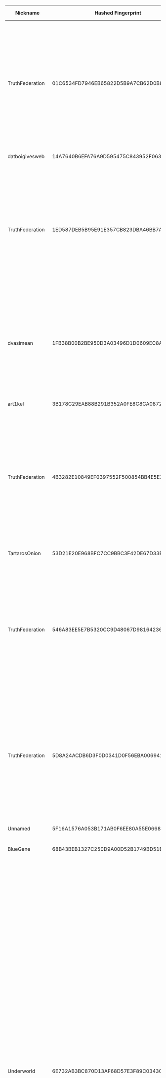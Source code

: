 | Nickname |  Hashed Fingerprint	| Or Addresses | Contact | Running | Flags | Last Seen | First Seen | Last Restarted | Advertised Bandwidth | Platform | Version | Version Status | Recommended Version | Verified hostnames | Exit policy |
|---|---|---|---|---|---|---|---|---|---|---|---|---|---|---|---|
|TruthFederation | 01C6534FD7946EB65822D5B9A7CB62D0B81C49FC | ["46.246.92.43:5000"] | anderson@exitsafer.com | true | Exit, Running, V2Dir, Valid | 2025-09-05 20:00:00 | 2025-09-05 14:00:00 | 2025-09-05 13:22:22 | 0 | Tor 0.4.8.17 on Linux | 0.4.8.17 | recommended | true | N/A | ["reject 0.0.0.0/8:*","reject 169.254.0.0/16:*","reject 127.0.0.0/8:*","reject 192.168.0.0/16:*","reject 10.0.0.0/8:*","reject 172.16.0.0/12:*","reject 46.246.92.43:*","accept *:80","accept *:443","accept *:8000","accept *:8008","accept *:8080","accept *:8081","accept *:8880","accept *:3000","accept *:3001","accept *:5000","accept *:8443","accept *:9443","accept *:5001","reject *:*"]|
|datboigivesweb | 14A7640B6EFA76A9D595475C843952F0639C8854 | ["110.147.140.247:9001"] | hallothiscool@gmail.com | true | Running, V2Dir, Valid | 2025-09-05 20:00:00 | 2025-09-05 12:00:00 | 2025-09-05 11:17:27 | 0 | Tor 0.4.8.10 on Linux | 0.4.8.10 | recommended | true | N/A | ["reject *:*"]|
|TruthFederation | 1ED587DEB5B95E91E357CB823DBA46BB7A2E39F5 | ["46.246.92.43:8888"] | anderson@exitsafer.com | true | Exit, Running, V2Dir, Valid | 2025-09-05 20:00:00 | 2025-09-05 14:00:00 | 2025-09-05 13:22:19 | 0 | Tor 0.4.8.17 on Linux | 0.4.8.17 | recommended | true | N/A | ["reject 0.0.0.0/8:*","reject 169.254.0.0/16:*","reject 127.0.0.0/8:*","reject 192.168.0.0/16:*","reject 10.0.0.0/8:*","reject 172.16.0.0/12:*","reject 46.246.92.43:*","accept *:80","accept *:443","accept *:8000","accept *:8008","accept *:8080","accept *:8081","accept *:8880","accept *:3000","accept *:3001","accept *:5000","accept *:8443","accept *:9443","accept *:5001","reject *:*"]|
|dvasimean | 1FB38B00B2BE950D3A03496D1D0609EC8A061E0E | ["46.253.4.208:9001"] | N/A | false | Exit, Running, V2Dir, Valid | 2025-09-05 16:00:00 | 2025-09-05 14:00:00 | 2025-09-05 13:11:28 | 0 | Tor 0.4.8.17 on Linux | 0.4.8.17 | recommended | true | N/A | ["reject 0.0.0.0/8:*","reject 169.254.0.0/16:*","reject 127.0.0.0/8:*","reject 192.168.0.0/16:*","reject 10.0.0.0/8:*","reject 172.16.0.0/12:*","reject 46.253.4.208:*","reject *:25","reject *:119","reject *:135-139","reject *:445","reject *:563","reject *:1214","reject *:4661-4666","reject *:6346-6429","reject *:6699","reject *:6881-6999","accept *:*"]|
|art1kel | 3B178C29EAB88B291B352A0FE8C8CA087273DEEF | ["94.237.75.83:443","[2a04:3543:1000:2310:9cfa:c2ff:fef5:51a5]:443"] | jolt-value-extent@duck.com | true | Running, Valid | 2025-09-05 20:00:00 | 2025-09-05 17:00:00 | 2025-09-05 16:06:51 | 0 | Tor 0.4.8.10 on Linux | 0.4.8.10 | recommended | true | ["94-237-75-83.sg-sin1.upcloud.host"] | ["reject *:*"]|
|TruthFederation | 4B3282E10849EF0397552F500854BB4E5E19EBBA | ["46.246.92.43:80"] | anderson@exitsafer.com | true | Exit, Running, V2Dir, Valid | 2025-09-05 20:00:00 | 2025-09-05 14:00:00 | 2025-09-05 13:22:15 | 0 | Tor 0.4.8.17 on Linux | 0.4.8.17 | recommended | true | N/A | ["reject 0.0.0.0/8:*","reject 169.254.0.0/16:*","reject 127.0.0.0/8:*","reject 192.168.0.0/16:*","reject 10.0.0.0/8:*","reject 172.16.0.0/12:*","reject 46.246.92.43:*","accept *:80","accept *:443","accept *:8000","accept *:8008","accept *:8080","accept *:8081","accept *:8880","accept *:3000","accept *:3001","accept *:5000","accept *:8443","accept *:9443","accept *:5001","reject *:*"]|
|TartarosOnion | 53D21E20E968BFC7CC9BBC3F42DE67D33B91857D | ["87.92.50.117:443","[2001:14ba:a303:6e24::1]:443"] | Onion Person <tartaros.subsystem539@passinbox.com> | true | Running, V2Dir, Valid | 2025-09-05 20:00:00 | 2025-09-05 13:00:00 | 2025-09-05 15:21:24 | 0 | Tor 0.4.8.16 on FreeBSD | 0.4.8.16 | recommended | true | ["87-92-50-117.bb.dnainternet.fi"] | ["reject *:*"]|
|TruthFederation | 546A83EE5E7B5320CC9D48067D98164236D71441 | ["46.246.92.43:3000"] | anderson@exitsafer.com | true | Exit, Running, V2Dir, Valid | 2025-09-05 20:00:00 | 2025-09-05 14:00:00 | 2025-09-05 13:22:32 | 0 | Tor 0.4.8.17 on Linux | 0.4.8.17 | recommended | true | N/A | ["reject 0.0.0.0/8:*","reject 169.254.0.0/16:*","reject 127.0.0.0/8:*","reject 192.168.0.0/16:*","reject 10.0.0.0/8:*","reject 172.16.0.0/12:*","reject 46.246.92.43:*","accept *:80","accept *:443","accept *:8000","accept *:8008","accept *:8080","accept *:8081","accept *:8880","accept *:3000","accept *:3001","accept *:5000","accept *:8443","accept *:9443","accept *:5001","reject *:*"]|
|TruthFederation | 5D8A24ACDB6D3F0D0341D0F56EBA006941F5DA8F | ["46.246.92.43:1194"] | anderson@exitsafer.com | true | Exit, Running, V2Dir, Valid | 2025-09-05 20:00:00 | 2025-09-05 14:00:00 | 2025-09-05 13:22:18 | 0 | Tor 0.4.8.17 on Linux | 0.4.8.17 | recommended | true | N/A | ["reject 0.0.0.0/8:*","reject 169.254.0.0/16:*","reject 127.0.0.0/8:*","reject 192.168.0.0/16:*","reject 10.0.0.0/8:*","reject 172.16.0.0/12:*","reject 46.246.92.43:*","accept *:80","accept *:443","accept *:8000","accept *:8008","accept *:8080","accept *:8081","accept *:8880","accept *:3000","accept *:3001","accept *:5000","accept *:8443","accept *:9443","accept *:5001","reject *:*"]|
|Unnamed | 5F16A1576A053B171AB0F6EE80A55E066881A6DB | ["173.249.217.3:9004"] | N/A | true | Running, V2Dir, Valid | 2025-09-05 20:00:00 | 2025-09-05 04:00:00 | 2025-09-05 03:13:06 | 0 | Tor 0.4.8.16 on Linux | 0.4.8.16 | recommended | true | ["static-173-249-217-3.cust.tzulo.com"] | ["reject *:*"]|
|BlueGene | 68B43BEB1327C250D9A00D52B1749BD51B6C4C80 | ["93.160.17.86:9025"] | N/A | true | Running, V2Dir, Valid | 2025-09-05 20:00:00 | 2025-09-05 13:00:00 | 2025-09-05 11:41:29 | 0 | Tor 0.4.8.16 on Linux | 0.4.8.16 | recommended | true | ["93-160-17-86-cable.dk.customer.tdc.net"] | ["reject *:*"]|
|Underworld | 6E732AB3BC870D13AF68D57E3F89C034307E7E93 | ["150.129.10.139:443","[2a04:52c0:139:f7a5::1]:443"] | 0x47C256AB9AEEFFE9 c_e_p_r(at)inbox(dot)lv | true | Exit, Running, V2Dir, Valid | 2025-09-05 20:00:00 | 2025-09-05 17:00:00 | 2025-09-05 16:33:58 | 0 | Tor 0.4.8.17 on Linux | 0.4.8.17 | recommended | true | N/A | ["reject 0.0.0.0/8:*","reject 169.254.0.0/16:*","reject 127.0.0.0/8:*","reject 192.168.0.0/16:*","reject 10.0.0.0/8:*","reject 172.16.0.0/12:*","reject 150.129.10.139:*","accept *:20-21","accept *:43","accept *:53","accept *:79","accept *:80-81","accept *:88","accept *:110","accept *:143","accept *:220","accept *:389","accept *:443","accept *:464","accept *:531","accept *:543-544","accept *:554","accept *:636","accept *:706","accept *:749","accept *:873","accept *:902-904","accept *:981","accept *:989-990","accept *:991","accept *:992","accept *:993","accept *:995","accept *:1194","accept *:1220","accept *:1293","accept *:1500","accept *:1533","accept *:1677","accept *:1723","accept *:1755","accept *:1863","accept *:2082","accept *:2083","accept *:2086-2087","accept *:2095-2096","accept *:2102-2104","accept *:3690","accept *:4321","accept *:4643","accept *:5050","accept *:5190","accept *:5222-5223","accept *:5228","accept *:8008","accept *:8074","accept *:8082","accept *:8087-8088","accept *:8232-8233","accept *:8332-8333","accept *:8443","accept *:8888","accept *:9418","accept *:10000","accept *:11371","accept *:19294","accept *:19638","accept *:50002","accept *:64738","reject *:*"]|
|homik2 | 799D4C1DA51DA0CCB79D12C0EE62B950835A433D | ["45.38.20.181:443","[2a0f:85c1:356:38a0::1]:443"] | speszonazapka@proton.me | false | Exit, Running, V2Dir, Valid | 2025-09-05 18:00:00 | 2025-09-05 16:00:00 | 2025-09-05 15:47:24 | 0 | Tor 0.4.8.10 on Linux | 0.4.8.10 | recommended | true | N/A | ["reject 0.0.0.0/8:*","reject 169.254.0.0/16:*","reject 127.0.0.0/8:*","reject 192.168.0.0/16:*","reject 10.0.0.0/8:*","reject 172.16.0.0/12:*","reject 45.38.20.181:*","accept *:80","accept *:443","reject *:*"]|
|TruthFederation | 8677336AF5E68A029707909E2F8E3602D9865B21 | ["46.246.92.43:8443"] | anderson@exitsafer.com | true | Exit, Running, V2Dir, Valid | 2025-09-05 20:00:00 | 2025-09-05 14:00:00 | 2025-09-05 13:22:28 | 0 | Tor 0.4.8.17 on Linux | 0.4.8.17 | recommended | true | N/A | ["reject 0.0.0.0/8:*","reject 169.254.0.0/16:*","reject 127.0.0.0/8:*","reject 192.168.0.0/16:*","reject 10.0.0.0/8:*","reject 172.16.0.0/12:*","reject 46.246.92.43:*","accept *:80","accept *:443","accept *:8000","accept *:8008","accept *:8080","accept *:8081","accept *:8880","accept *:3000","accept *:3001","accept *:5000","accept *:8443","accept *:9443","accept *:5001","reject *:*"]|
|TruthFederation | 87C30624BAD7C63317149F89722169FA340BEAFE | ["46.246.92.43:8080"] | anderson@exitsafer.com | true | Exit, Running, V2Dir, Valid | 2025-09-05 20:00:00 | 2025-09-05 14:00:00 | 2025-09-05 13:22:26 | 0 | Tor 0.4.8.17 on Linux | 0.4.8.17 | recommended | true | N/A | ["reject 0.0.0.0/8:*","reject 169.254.0.0/16:*","reject 127.0.0.0/8:*","reject 192.168.0.0/16:*","reject 10.0.0.0/8:*","reject 172.16.0.0/12:*","reject 46.246.92.43:*","accept *:80","accept *:443","accept *:8000","accept *:8008","accept *:8080","accept *:8081","accept *:8880","accept *:3000","accept *:3001","accept *:5000","accept *:8443","accept *:9443","accept *:5001","reject *:*"]|
|NotTheNSA | 8A67C5D1B659355698ADE012AF2C7B0EB3B3F1A9 | ["74.208.11.136:6733"] | fake@fake.gov | true | Running, V2Dir, Valid | 2025-09-05 20:00:00 | 2025-09-05 05:00:00 | 2025-09-05 03:53:15 | 0 | Tor 0.4.8.17 on Linux | 0.4.8.17 | recommended | true | ["ip74-208-11-136.pbiaas.com"] | ["reject *:*"]|
|R4PTUR3UKEC2 | 93CB321ED752A1010C79F8D4B48FEAAE8C8C6344 | ["18.175.218.8:9001"] | spatial.inputs.6w@icloud.com | false | Running, V2Dir, Valid | 2025-09-05 14:00:00 | 2025-09-05 14:00:00 | 2025-09-05 13:17:03 | 0 | Tor 0.4.8.10 on Linux | 0.4.8.10 | recommended | true | ["ec2-18-175-218-8.eu-west-2.compute.amazonaws.com"] | ["reject *:*"]|
|TruthFederation | 96E2E26A50C27EF24EFE5350E325EB4E9AB5AD34 | ["46.246.92.43:443"] | anderson@exitsafer.com | true | Exit, Running, V2Dir, Valid | 2025-09-05 20:00:00 | 2025-09-05 14:00:00 | 2025-09-05 13:22:16 | 0 | Tor 0.4.8.17 on Linux | 0.4.8.17 | recommended | true | N/A | ["reject 0.0.0.0/8:*","reject 169.254.0.0/16:*","reject 127.0.0.0/8:*","reject 192.168.0.0/16:*","reject 10.0.0.0/8:*","reject 172.16.0.0/12:*","reject 46.246.92.43:*","accept *:80","accept *:443","accept *:8000","accept *:8008","accept *:8080","accept *:8081","accept *:8880","accept *:3000","accept *:3001","accept *:5000","accept *:8443","accept *:9443","accept *:5001","reject *:*"]|
|scratchycode | ACCE08E6983D1A0391B5B62BF524678728DDE231 | ["88.147.16.136:9001"] | N/A | true | Running, V2Dir, Valid | 2025-09-05 20:00:00 | 2025-09-05 20:00:00 | 2025-09-05 19:33:49 | 0 | Tor 0.4.8.17 on Linux | 0.4.8.17 | recommended | true | N/A | ["reject *:*"]|
|gaditanopureta | AE6C2FDD7F174BBFD1759C3F6774A76630A63089 | ["95.16.152.89:443"] | nothabkyou@nocontact.com | true | Running, V2Dir, Valid | 2025-09-05 20:00:00 | 2025-09-05 20:00:00 | 2025-09-05 18:57:47 | 0 | Tor 0.4.8.17 on Linux | 0.4.8.17 | recommended | true | ["89.152.16.95.dynamic.jazztel.es"] | ["reject *:*"]|
|Zensursula | B45C35FDFB3D0330FB1AB6B6A03F2468A43C1765 | ["51.68.155.147:446","[2001:41d0:602:2093:ad3f::a]:446"] | peca-relay [] mailfence dot com | true | Running, V2Dir, Valid | 2025-09-05 20:00:00 | 2025-09-05 09:00:00 | 2025-09-05 08:13:43 | 0 | Tor 0.4.8.17 on Linux | 0.4.8.17 | recommended | true | ["ns3124599.ip-51-68-155.eu"] | ["reject *:*"]|
|venerated | C131027371B557A24BD8D8FB52F72FA2162A8E6F | ["198.28.170.56:443"] | spam-me at earthlink dot net | true | Running, V2Dir, Valid | 2025-09-05 20:00:00 | 2025-09-05 15:00:00 | 2025-09-05 14:19:48 | 1184829 | Tor 0.4.8.14 on Linux | 0.4.8.14 | recommended | true | N/A | ["reject *:*"]|
|BlueStar | E6ACCCC7BE3775C3FF10348B881E37B6A6981A66 | ["84.137.14.22:443","[2003:e7:2f32:d500:be24:11ff:fe4b:9928]:443"] | 62-charmer-aster@icloud.com | true | Running, V2Dir, Valid | 2025-09-05 20:00:00 | 2025-09-05 18:00:00 | 2025-09-05 17:43:22 | 0 | Tor 0.4.8.17 on Linux | 0.4.8.17 | recommended | true | ["p54890e16.dip0.t-ipconnect.de"] | ["reject *:*"]|
|Unnamed | EAD5358C11CB1C404A303664E7CD8AB55F12DD6D | ["95.211.241.165:28537"] | N/A | true | Running, V2Dir, Valid | 2025-09-05 20:00:00 | 2025-09-05 18:00:00 | 2025-09-05 17:08:47 | 0 | Tor 0.4.8.17 on Linux | 0.4.8.17 | recommended | true | N/A | ["reject *:*"]|
|honeytunnel | FA77D7FCCACC794F5EBF79C0696A56CC788E112E | ["154.205.129.89:9001"] | N/A | true | Running, V2Dir, Valid | 2025-09-05 20:00:00 | 2025-09-05 11:00:00 | 2025-09-05 10:06:09 | 0 | Tor 0.4.8.17 on Linux | 0.4.8.17 | recommended | true | N/A | ["reject *:*"]|
|dvasimean | FC706CEAD1AF02FA8931F5EE1869878C3D3806BC | ["46.253.4.208:9001"] | N/A | true | Exit, Running, V2Dir, Valid | 2025-09-05 20:00:00 | 2025-09-05 18:00:00 | 2025-09-05 17:13:26 | 0 | Tor 0.4.8.17 on Linux | 0.4.8.17 | recommended | true | N/A | ["reject 0.0.0.0/8:*","reject 169.254.0.0/16:*","reject 127.0.0.0/8:*","reject 192.168.0.0/16:*","reject 10.0.0.0/8:*","reject 172.16.0.0/12:*","reject 46.253.4.208:*","reject *:25","reject *:119","reject *:135-139","reject *:445","reject *:563","reject *:1214","reject *:4661-4666","reject *:6346-6429","reject *:6699","reject *:6881-6999","accept *:*"]|
